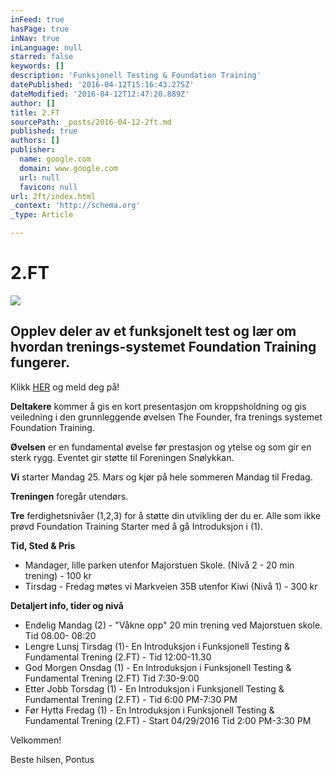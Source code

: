 ```yaml
---
inFeed: true
hasPage: true
inNav: true
inLanguage: null
starred: false
keywords: []
description: 'Funksjonell Testing & Foundation Training'
datePublished: '2016-04-12T15:16:43.275Z'
dateModified: '2016-04-12T12:47:20.889Z'
author: []
title: 2.FT
sourcePath: _posts/2016-04-12-2ft.md
published: true
authors: []
publisher:
  name: google.com
  domain: www.google.com
  url: null
  favicon: null
url: 2ft/index.html
_context: 'http://schema.org'
_type: Article

---
```

# 2.FT
![](http://www.sicfitscottsdale.com/wp-content/uploads/2015/07/Foundation-Training.png)

## Opplev deler av et funksjonelt test og lær om hvordan trenings-systemet Foundation Training fungerer.

Klikk [HER][0] og meld deg på!

**Deltakere** kommer å gis en kort presentasjon om kroppsholdning og gis veiledning i den grunnleggende øvelsen The Founder, fra trenings systemet Foundation Training.

**Øvelsen** er en fundamental øvelse før prestasjon og ytelse og som gir en sterk rygg. Eventet gir støtte til Foreningen Snølykkan.

**Vi** starter Mandag 25\. Mars og kjør på hele sommeren Mandag til Fredag.

**Treningen** foregår utendørs.

**Tre** ferdighetsnivåer (1,2,3) for å støtte din utvikling der du er. Alle som ikke prøvd Foundation Training Starter med å gå Introduksjon i (1).

**Tid, Sted & Pris**

* Mandager, lille parken utenfor Majorstuen Skole. (Nivå 2 - 20 min trening) - 100 kr
* Tirsdag - Fredag møtes vi Markveien 35B utenfor Kiwi (Nivå 1) - 300 kr

**Detaljert info, tider og nivå**

* Endelig Mandag (2) - "Våkne opp" 20 min trening ved Majorstuen skole. Tid 08.00- 08:20
* Lengre Lunsj Tirsdag (1)- En Introduksjon i Funksjonell Testing & Fundamental Trening (2.FT) - Tid 12:00-11.30
* God Morgen Onsdag (1) - En Introduksjon i Funksjonell Testing & Fundamental Trening (2.FT) Tid 7:30-9:00
* Etter Jobb Torsdag (1) - En Introduksjon i Funksjonell Testing & Fundamental Trening (2.FT) - Tid 6:00 PM-7:30 PM
* Før Hytta Fredag (1) - En Introduksjon i Funksjonell Testing & Fundamental Trening (2.FT) - Start 04/29/2016 Tid 2:00 PM-3:30 PM

Velkommen!

Beste hilsen, Pontus

[0]: https://podio.com/webforms/15407725/1032986